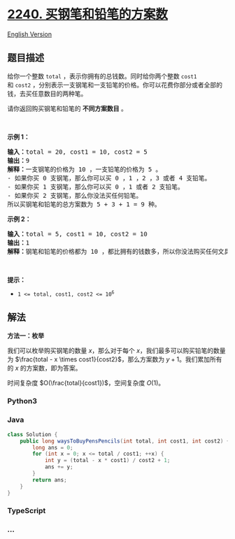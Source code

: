 # [2240. 买钢笔和铅笔的方案数](https://leetcode.cn/problems/number-of-ways-to-buy-pens-and-pencils)

[English Version](/solution/2200-2299/2240.Number%20of%20Ways%20to%20Buy%20Pens%20and%20Pencils/README_EN.md)

## 题目描述

<!-- 这里写题目描述 -->

<p>给你一个整数&nbsp;<code>total</code>&nbsp;，表示你拥有的总钱数。同时给你两个整数&nbsp;<code>cost1</code> 和&nbsp;<code>cost2</code>&nbsp;，分别表示一支钢笔和一支铅笔的价格。你可以花费你部分或者全部的钱，去买任意数目的两种笔。</p>

<p>请你返回购买钢笔和铅笔的&nbsp;<strong>不同方案数目</strong>&nbsp;。</p>

<p>&nbsp;</p>

<p><strong>示例 1：</strong></p>

<pre><b>输入：</b>total = 20, cost1 = 10, cost2 = 5
<b>输出：</b>9
<b>解释：</b>一支钢笔的价格为 10 ，一支铅笔的价格为 5 。
- 如果你买 0 支钢笔，那么你可以买 0 ，1 ，2 ，3 或者 4 支铅笔。
- 如果你买 1 支钢笔，那么你可以买 0 ，1 或者 2 支铅笔。
- 如果你买 2 支钢笔，那么你没法买任何铅笔。
所以买钢笔和铅笔的总方案数为 5 + 3 + 1 = 9 种。
</pre>

<p><strong>示例 2：</strong></p>

<pre><b>输入：</b>total = 5, cost1 = 10, cost2 = 10
<b>输出：</b>1
<b>解释：</b>钢笔和铅笔的价格都为 10 ，都比拥有的钱数多，所以你没法购买任何文具。所以只有 1 种方案：买 0 支钢笔和 0 支铅笔。
</pre>

<p>&nbsp;</p>

<p><strong>提示：</strong></p>

<ul>
	<li><code>1 &lt;= total, cost1, cost2 &lt;= 10<sup>6</sup></code></li>
</ul>

## 解法

<!-- 这里可写通用的实现逻辑 -->

**方法一：枚举**

我们可以枚举购买钢笔的数量 $x$，那么对于每个 $x$，我们最多可以购买铅笔的数量为 $\frac{total - x \times cost1}{cost2}$，那么方案数为 $y + 1$。我们累加所有的 $x$ 的方案数，即为答案。

时间复杂度 $O(\frac{total}{cost1})$，空间复杂度 $O(1)$。

<!-- tabs:start -->

### **Python3**

<!-- 这里可写当前语言的特殊实现逻辑 -->



### **Java**

<!-- 这里可写当前语言的特殊实现逻辑 -->

```java
class Solution {
    public long waysToBuyPensPencils(int total, int cost1, int cost2) {
        long ans = 0;
        for (int x = 0; x <= total / cost1; ++x) {
            int y = (total - x * cost1) / cost2 + 1;
            ans += y;
        }
        return ans;
    }
}
```









### **TypeScript**



### **...**

```

```


